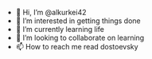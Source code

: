 - 👋 Hi, I’m @alkurkei42
- 👀 I’m interested in getting things done
- 🌱 I’m currently learning life
- 💞️ I’m looking to collaborate on learning
- 📫 How to reach me read dostoevsky

<!---
alkurkei42/alkurkei42 is a ✨ special ✨ repository because its `README.md` (this file) appears on your GitHub profile.
You can click the Preview link to take a look at your changes.
--->
